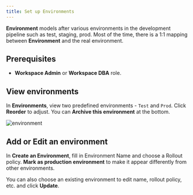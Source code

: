 ```yaml
---
title: Set up Environments
---
```


**Environment** models after various environments in the development pipeline such as test, staging, prod. Most of the time, there is a 1:1 mapping between **Environment** and the real environment.


## Prerequisites

- **Workspace Admin** or **Workspace DBA** role.

## View environments

In **Environments**, view two predefined environments - `Test` and `Prod`. Click **Reorder** to adjust. You can **Archive this environment** at the bottom.

![environment](/content/docs/get-started/step-by-step/set-up-environments/environment.webp)

## Add or Edit an environment

In **Create an Environment**, fill in Environment Name and choose a Rollout policy. **Mark as production environment** to make it appear differently from other environments.

You can also choose an existing environment to edit name, rollout policy, etc. and click **Update**. 